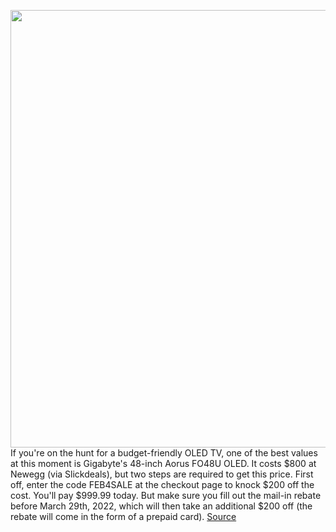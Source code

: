 <img src='https://cdn.vox-cdn.com/thumbor/XUS2NNRa4fUvF0o-X4wg_Ysqx0c=/0x0:2040x1360/1200x800/filters:focal(857x517:1183x843)/cdn.vox-cdn.com/uploads/chorus_image/image/70536331/gigabyteoled.0.jpg' width='700px' /><br/>
If you're on the hunt for a budget-friendly OLED TV, one of the best values at this moment is Gigabyte's 48-inch Aorus FO48U OLED. It costs $800 at Newegg (via Slickdeals), but two steps are required to get this price. First off, enter the code FEB4SALE at the checkout page to knock $200 off the cost. You'll pay $999.99 today. But make sure you fill out the mail-in rebate before March 29th, 2022, which will then take an additional $200 off (the rebate will come in the form of a prepaid card).
<a href='https://www.theverge.com/good-deals/2022/2/22/22945533/gigabyte-oled-tv-samsung-galaxy-s22-ultra-preorder-elden-ring-razer-gaming-mouse-deal-sale'> Source <a/>
